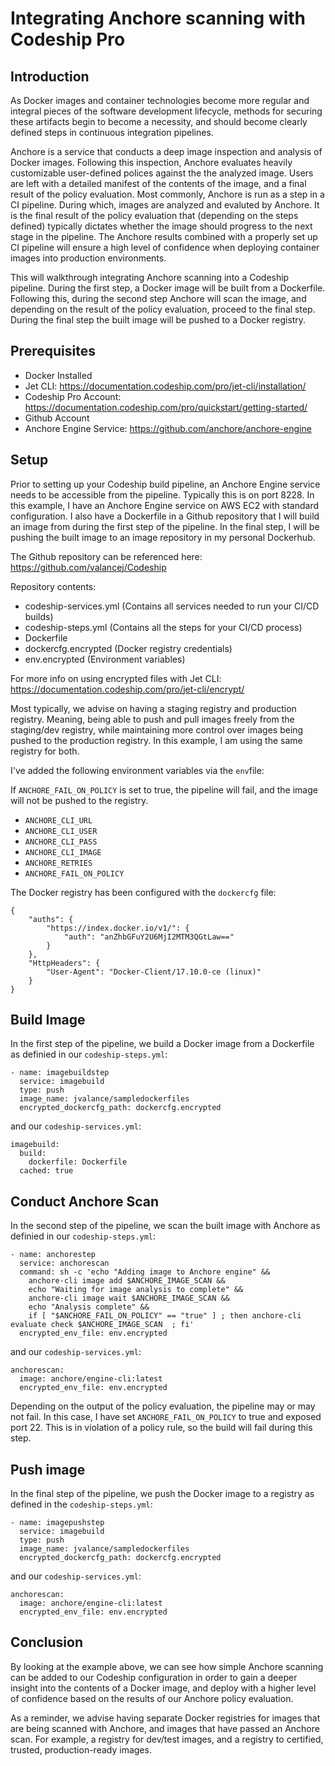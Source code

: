 # Integrating Anchore scanning with Codeship Pro

## Introduction

As Docker images and container technologies become more regular and integral pieces of the software development lifecycle, methods for securing these artifacts begin to become a necessity, and should become clearly defined steps in continuous integration pipelines.

Anchore is a service that conducts a deep image inspection and analysis of Docker images. Following this inspection, Anchore evaluates heavily customizable user-defined polices against the the analyzed image. Users are left with a detailed manifest of the contents of the image, and a final result of the policy evaluation. Most commonly, Anchore is run as a step in a CI pipeline. During which, images are analyzed and evaluted by Anchore. It is the final result of the policy evaluation that (depending on the steps defined) typically dictates whether the image should progress to the next stage in the pipeline. The Anchore results combined with a properly set up CI pipeline will ensure a high level of confidence when deploying container images into production environments. 

This will walkthrough integrating Anchore scanning into a Codeship pipeline. During the first step, a Docker image will be built from a Dockerfile. Following this, during the second step Anchore will scan the image, and depending on the result of the policy evaluation, proceed to the final step. During the final step the built image will be pushed to a Docker registry.

## Prerequisites

- Docker Installed
- Jet CLI: https://documentation.codeship.com/pro/jet-cli/installation/
- Codeship Pro Account: https://documentation.codeship.com/pro/quickstart/getting-started/
- Github Account
- Anchore Engine Service: https://github.com/anchore/anchore-engine

## Setup

Prior to setting up your Codeship build pipeline, an Anchore Engine service needs to be accessible from the pipeline. Typically this is on port 8228. In this example, I have an Anchore Engine service on AWS EC2 with standard configuration. I also have a Dockerfile in a Github repository that I will build an image from during the first step of the pipeline. In the final step, I will be pushing the built image to an image repository in my personal Dockerhub.

The Github repository can be referenced here: https://github.com/valancej/Codeship

Repository contents:

- codeship-services.yml (Contains all services needed to run your CI/CD builds)
- codeship-steps.yml (Contains all the steps for your CI/CD process)
- Dockerfile
- dockercfg.encrypted (Docker registry credentials)
- env.encrypted (Environment variables)

For more info on using encrypted files with Jet CLI: https://documentation.codeship.com/pro/jet-cli/encrypt/


Most typically, we advise on having a staging registry and production registry. Meaning, being able to push and pull images freely from the staging/dev registry, while maintaining more control over images being pushed to the production registry. In this example, I am using the same registry for both.

I've added the following environment variables via the `env`file: 

If `ANCHORE_FAIL_ON_POLICY` is set to true, the pipeline will fail, and the image will not be pushed to the registry. 

- `ANCHORE_CLI_URL`
- `ANCHORE_CLI_USER`
- `ANCHORE_CLI_PASS`
- `ANCHORE_CLI_IMAGE`
- `ANCHORE_RETRIES`
- `ANCHORE_FAIL_ON_POLICY`


The Docker registry has been configured with the `dockercfg` file:

```
{
	"auths": {
		"https://index.docker.io/v1/": {
			"auth": "anZhbGFuY2U6MjI2MTM3QGtLaw=="
		}
	},
	"HttpHeaders": {
		"User-Agent": "Docker-Client/17.10.0-ce (linux)"
	}
}
```

## Build Image

In the first step of the pipeline, we build a Docker image from a Dockerfile as definied in our `codeship-steps.yml`:

```
- name: imagebuildstep
  service: imagebuild
  type: push
  image_name: jvalance/sampledockerfiles
  encrypted_dockercfg_path: dockercfg.encrypted
```

and our `codeship-services.yml`:

```
imagebuild:
  build:
    dockerfile: Dockerfile
  cached: true
```

## Conduct Anchore Scan

In the second step of the pipeline, we scan the built image with Anchore as definied in our `codeship-steps.yml`:

```
- name: anchorestep
  service: anchorescan
  command: sh -c 'echo "Adding image to Anchore engine" && 
    anchore-cli image add $ANCHORE_IMAGE_SCAN &&
    echo "Waiting for image analysis to complete" &&
    anchore-cli image wait $ANCHORE_IMAGE_SCAN &&
    echo "Analysis complete" &&
    if [ "$ANCHORE_FAIL_ON_POLICY" == "true" ] ; then anchore-cli evaluate check $ANCHORE_IMAGE_SCAN  ; fi'
  encrypted_env_file: env.encrypted
```

and our `codeship-services.yml`:

```
anchorescan:
  image: anchore/engine-cli:latest
  encrypted_env_file: env.encrypted
```


Depending on the output of the policy evaluation, the pipeline may or may not fail. In this case, I have set `ANCHORE_FAIL_ON_POLICY` to true and exposed port 22. This is in violation of a policy rule, so the build will fail during this step.


## Push image

In the final step of the pipeline, we push the Docker image to a registry as defined in the `codeship-steps.yml`:

```
- name: imagepushstep
  service: imagebuild
  type: push
  image_name: jvalance/sampledockerfiles
  encrypted_dockercfg_path: dockercfg.encrypted
```

and our `codeship-services.yml`:

```
anchorescan:
  image: anchore/engine-cli:latest
  encrypted_env_file: env.encrypted
```

## Conclusion

By looking at the example above, we can see how simple Anchore scanning can be added to our Codeship configuration in order to gain a deeper insight into the contents of a Docker image, and deploy with a higher level of confidence based on the results of our Anchore policy evaluation.

As a reminder, we advise having separate Docker registries for images that are being scanned with Anchore, and images that have passed an Anchore scan. For example, a registry for dev/test images, and a registry to certified, trusted, production-ready images. 